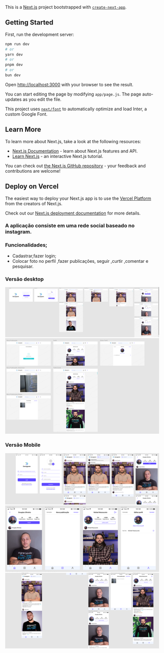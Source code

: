This is a [Next.js](https://nextjs.org/) project bootstrapped with [`create-next-app`](https://github.com/vercel/next.js/tree/canary/packages/create-next-app).

## Getting Started

First, run the development server:

```bash
npm run dev
# or
yarn dev
# or
pnpm dev
# or
bun dev
```

Open [http://localhost:3000](http://localhost:3000) with your browser to see the result.

You can start editing the page by modifying `app/page.js`. The page auto-updates as you edit the file.

This project uses [`next/font`](https://nextjs.org/docs/basic-features/font-optimization) to automatically optimize and load Inter, a custom Google Font.

## Learn More

To learn more about Next.js, take a look at the following resources:

- [Next.js Documentation](https://nextjs.org/docs) - learn about Next.js features and API.
- [Learn Next.js](https://nextjs.org/learn) - an interactive Next.js tutorial.

You can check out [the Next.js GitHub repository](https://github.com/vercel/next.js/) - your feedback and contributions are welcome!

## Deploy on Vercel

The easiest way to deploy your Next.js app is to use the [Vercel Platform](https://vercel.com/new?utm_medium=default-template&filter=next.js&utm_source=create-next-app&utm_campaign=create-next-app-readme) from the creators of Next.js.

Check out our [Next.js deployment documentation](https://nextjs.org/docs/deployment) for more details.


### A aplicação consiste em uma rede social baseado no instagram.

### Funcionalidades;
 - Cadastrar,fazer login;
 - Colocar foto no perfil ,fazer publicações, seguir ,curtir ,comentar e pesquisar.

### Versão desktop

<img src="./public/imagens/devagramdesktop.png" heigth="400" width="500" >
<img src="./public/imagens/devagramdesktop1.png"heigth="400" width="500" >

### Versão Mobile

<img src="./public/imagens/devagrammobile.png" heigth="400" width="500">
<img src="./public/imagens/devagrammobile1.png" heigth="400" width="500">
<img src="./public/imagens/devagrammobile2.png" heigth="400" width="500">